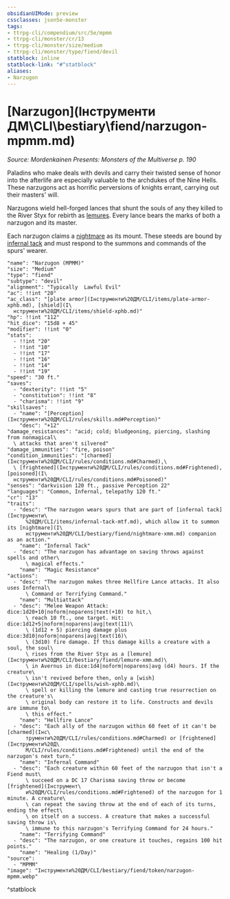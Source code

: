 ```yaml
---
obsidianUIMode: preview
cssclasses: json5e-monster
tags:
- ttrpg-cli/compendium/src/5e/mpmm
- ttrpg-cli/monster/cr/13
- ttrpg-cli/monster/size/medium
- ttrpg-cli/monster/type/fiend/devil
statblock: inline
statblock-link: "#^statblock"
aliases:
- Narzugon
---
```

# [Narzugon](Інструменти ДМ\CLI\bestiary\fiend/narzugon-mpmm.md)
*Source: Mordenkainen Presents: Monsters of the Multiverse p. 190*  

Paladins who make deals with devils and carry their twisted sense of honor into the afterlife are especially valuable to the archdukes of the Nine Hells. These narzugons act as horrific perversions of knights errant, carrying out their masters' will.

Narzugons wield hell-forged lances that shunt the souls of any they killed to the River Styx for rebirth as [lemures](Інструменти%20ДМ/CLI/bestiary/fiend/lemure-xmm.md). Every lance bears the marks of both a narzugon and its master.

Each narzugon claims a [nightmare](Інструменти%20ДМ/CLI/bestiary/fiend/nightmare-xmm.md) as its mount. These steeds are bound by [infernal tack](Інструменти%20ДМ/CLI/items/infernal-tack-mtf.md) and must respond to the summons and commands of the spurs' wearer.

```statblock
"name": "Narzugon (MPMM)"
"size": "Medium"
"type": "fiend"
"subtype": "devil"
"alignment": "Typically  Lawful Evil"
"ac": !!int "20"
"ac_class": "[plate armor](Інструменти%20ДМ/CLI/items/plate-armor-xphb.md), [shield](І\
  нструменти%20ДМ/CLI/items/shield-xphb.md)"
"hp": !!int "112"
"hit_dice": "15d8 + 45"
"modifier": !!int "0"
"stats":
  - !!int "20"
  - !!int "10"
  - !!int "17"
  - !!int "16"
  - !!int "14"
  - !!int "19"
"speed": "30 ft."
"saves":
  - "dexterity": !!int "5"
  - "constitution": !!int "8"
  - "charisma": !!int "9"
"skillsaves":
  - "name": "[Perception](Інструменти%20ДМ/CLI/rules/skills.md#Perception)"
    "desc": "+12"
"damage_resistances": "acid; cold; bludgeoning, piercing, slashing from nonmagical\
  \ attacks that aren't silvered"
"damage_immunities": "fire, poison"
"condition_immunities": "[charmed](Інструменти%20ДМ/CLI/rules/conditions.md#Charmed),\
  \ [frightened](Інструменти%20ДМ/CLI/rules/conditions.md#Frightened), [poisoned](І\
  нструменти%20ДМ/CLI/rules/conditions.md#Poisoned)"
"senses": "darkvision 120 ft., passive Perception 22"
"languages": "Common, Infernal, telepathy 120 ft."
"cr": "13"
"traits":
  - "desc": "The narzugon wears spurs that are part of [infernal tack](Інструменти\
      %20ДМ/CLI/items/infernal-tack-mtf.md), which allow it to summon its [nightmare](І\
      нструменти%20ДМ/CLI/bestiary/fiend/nightmare-xmm.md) companion as an action."
    "name": "Infernal Tack"
  - "desc": "The narzugon has advantage on saving throws against spells and other\
      \ magical effects."
    "name": "Magic Resistance"
"actions":
  - "desc": "The narzugon makes three Hellfire Lance attacks. It also uses Infernal\
      \ Command or Terrifying Command."
    "name": "Multiattack"
  - "desc": "Melee Weapon Attack: dice:1d20+10|noform|noparens|text(+10) to hit,\
      \ reach 10 ft., one target. Hit: dice:1d12+5|noform|noparens|avg|text(11)\
      \ (1d12 + 5) piercing damage plus dice:3d10|noform|noparens|avg|text(16)\
      \ (3d10) fire damage. If this damage kills a creature with a soul, the soul\
      \ rises from the River Styx as a [lemure](Інструменти%20ДМ/CLI/bestiary/fiend/lemure-xmm.md)\
      \ in Avernus in dice:1d4|noform|noparens|avg (d4) hours. If the creature\
      \ isn't revived before then, only a [wish](Інструменти%20ДМ/CLI/spells/wish-xphb.md)\
      \ spell or killing the lemure and casting true resurrection on the creature's\
      \ original body can restore it to life. Constructs and devils are immune to\
      \ this effect."
    "name": "Hellfire Lance"
  - "desc": "Each ally of the narzugon within 60 feet of it can't be [charmed](Інс\
      трументи%20ДМ/CLI/rules/conditions.md#Charmed) or [frightened](Інструменти%20Д\
      М/CLI/rules/conditions.md#Frightened) until the end of the narzugon's next turn."
    "name": "Infernal Command"
  - "desc": "Each creature within 60 feet of the narzugon that isn't a Fiend must\
      \ succeed on a DC 17 Charisma saving throw or become [frightened](Інструмент\
      и%20ДМ/CLI/rules/conditions.md#Frightened) of the narzugon for 1 minute. A creature\
      \ can repeat the saving throw at the end of each of its turns, ending the effect\
      \ on itself on a success. A creature that makes a successful saving throw is\
      \ immune to this narzugon's Terrifying Command for 24 hours."
    "name": "Terrifying Command"
  - "desc": "The narzugon, or one creature it touches, regains 100 hit points."
    "name": "Healing (1/Day)"
"source":
  - "MPMM"
"image": "Інструменти%20ДМ/CLI/bestiary/fiend/token/narzugon-mpmm.webp"
```
^statblock